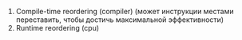 1) Compile-time reordering (compiler) (может инструкции местами переставить, чтобы достичь максимальной эффективности)
2) Runtime reordering (cpu)